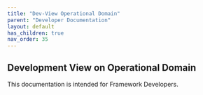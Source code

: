 ```yaml
---
title: "Dev-View Operational Domain"
parent: "Developer Documentation"
layout: default
has_children: true
nav_order: 35
---
```

## Development View on Operational Domain
This documentation is intended for Framework Developers.
